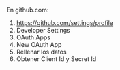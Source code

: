 
En github.com:

1. https://github.com/settings/profile
2. Developer Settings
3. OAuth Apps
4. New OAuth App
5. Rellenar los datos
6. Obtener Client Id y Secret Id 